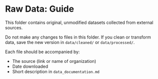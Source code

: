 # Raw Data: Guide

This folder contains original, unmodified datasets collected from external sources.

Do not make any changes to files in this folder. If you clean or transform data, save the new
version in `data/cleaned/` or `data/processed/`.

Each file should be accompanied by:

- The source (link or name of organization)
- Date downloaded
- Short description in `data_documentation.md`
